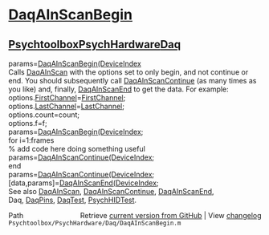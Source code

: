 # [DaqAInScanBegin](DaqAInScanBegin)
## [Psychtoolbox](Psychtoolbox)[PsychHardware](PsychHardware)[Daq](Daq)

params=[DaqAInScanBegin](DaqAInScanBegin)[(DeviceIndex]((DeviceIndex),options)  
Calls [DaqAInScan](DaqAInScan) with the options set to only begin, and not continue or  
end. You should subsequently call [DaqAInScanContinue](DaqAInScanContinue) (as many times as  
you like) and, finally, [DaqAInScanEnd](DaqAInScanEnd) to get the data. For example:  
    options.[FirstChannel](FirstChannel)=[FirstChannel](FirstChannel);  
    options.[LastChannel](LastChannel)=[LastChannel](LastChannel);  
    options.count=count;  
    options.f=f;  
    params=[DaqAInScanBegin](DaqAInScanBegin)[(DeviceIndex]((DeviceIndex),options);  
    for i=1:frames  
        % add code here doing something useful  
        params=[DaqAInScanContinue](DaqAInScanContinue)[(DeviceIndex]((DeviceIndex),options);  
    end  
    params=[DaqAInScanContinue](DaqAInScanContinue)[(DeviceIndex]((DeviceIndex),options);  
    [data,params]=[DaqAInScanEnd](DaqAInScanEnd)[(DeviceIndex]((DeviceIndex),options);  
See also [DaqAInScan](DaqAInScan), [DaqAInScanContinue](DaqAInScanContinue), [DaqAInScanEnd](DaqAInScanEnd),  
Daq, [DaqPins](DaqPins), [DaqTest](DaqTest), [PsychHIDTest](PsychHIDTest).  




<div class="code_header" style="text-align:right;">
  <span style="float:left;">Path&nbsp;&nbsp;</span> <span class="counter">Retrieve <a href=
  "https://raw.github.com/Psychtoolbox-3/Psychtoolbox-3/beta/Psychtoolbox/PsychHardware/Daq/DaqAInScanBegin.m">current version from GitHub</a> | View <a href=
  "https://github.com/Psychtoolbox-3/Psychtoolbox-3/commits/beta/Psychtoolbox/PsychHardware/Daq/DaqAInScanBegin.m">changelog</a></span>
</div>
<div class="code">
  <code>Psychtoolbox/PsychHardware/Daq/DaqAInScanBegin.m</code>
</div>

